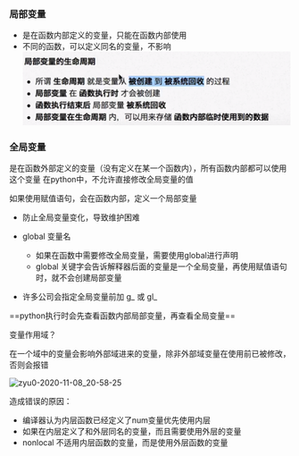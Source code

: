 ### 局部变量

- 是在函数内部定义的变量，只能在函数内部使用
- 不同的函数，可以定义同名的变量，不影响![](assets/8700adfb38a70b7ebd92f24bdcf0ead7dd04888c86031aff45d00e6ec9298266.png)

### 全局变量

是在函数外部定义的变量（没有定义在某一个函数内），所有函数内部都可以使用这个变量
在python中，不允许直接修改全局变量的值

如果使用赋值语句，会在函数内部，定义一个局部变量

- 防止全局变量变化，导致维护困难

-  global 变量名

	- 如果在函数中需要修改全局变量，需要使用global进行声明
	- global 关键字会告诉解释器后面的变量是一个全局变量，再使用赋值语句时，就不会创建局部变量

- 许多公司会指定全局变量前加 g_ 或 gl_

==python执行时会先查看函数内部局部变量，再查看全局变量==

变量作用域？

在一个域中的变量会影响外部域进来的变量，除非外部域变量在使用前已被修改，否则会报错

![zyu0-2020-11-08_20-58-25](C:/Users/zyu/Desktop/zyu0-2020-11-08_20-58-25.png)

 造成错误的原因：

- 编译器认为内层函数已经定义了num变量优先使用内层
- 如果在内层定义了和外层同名的变量，而且需要使用外层的变量
- nonlocal 不适用内层函数的变量，而是使用外层函数的变量



